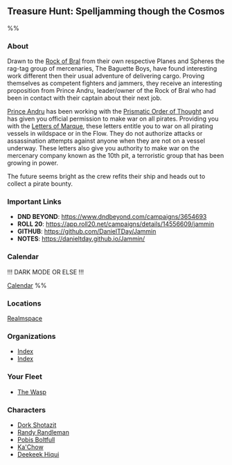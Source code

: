 ## Treasure Hunt: Spelljamming though the Cosmos
%%
### About
Drawn to the [Rock of Bral](03_The_Universe/Realmspace/The_Rock_of_Bral/Index.md) from their own respective Planes and Spheres the rag-tag group of mercenaries, The Baguette Boys, have found interesting work different then their usual adventure of delivering cargo. Proving themselves as competent fighters and jammers, they receive an interesting proposition from Prince Andru, leader/owner of the Rock of Bral who had been in contact with their captain about their next job.

[Prince Andru](01_NPCiary/The_Rock_of_Bral/3_The_High_City/Prince%20Andru.md) has been working with the [Prismatic Order of Thought](01_NPCiary/Organizations/Prismatic_Order_of_Thought/Index.md) and has given you official permission to make war on all pirates. Providing you with the [Letters of Marque](06_Handouts/Key%20Items/Letters%20of%20Marque.md), these letters entitle you to war on all pirating vessels in wildspace or in the Flow. They do not authorize attacks or assassination attempts against anyone when they are not on a vessel underway.  These letters also give you authority to make war on the mercenary company known as the 10th pit, a terroristic group that has been growing in power.

The future seems bright as the crew refits their ship and heads out to collect a pirate bounty.

### Important Links
- **DND BEYOND**: https://www.dndbeyond.com/campaigns/3654693
- **ROLL 20**: https://app.roll20.net/campaigns/details/14556609/jammin
- **GITHUB**: https://github.com/DanielTDay/Jammin
- **NOTES**: https://danieltday.github.io/Jammin/ 

### Calendar

!!!
DARK MODE OR ELSE
!!!

[Calendar](06_Handouts/Calendar/Calendar.md)
%%
### Locations
[Realmspace](03_The_Universe/Realmspace/Index.md)
 
### Organizations
- [Index](01_NPCiary/Organizations/The%2010th%20Pit/Index.md)
- [Index](01_NPCiary/Organizations/Prismatic_Order_of_Thought/Index.md)

### Your Fleet
- [The Wasp](05_Your_Ship/The%20Wasp.md)

### Characters
- [Dork Shotazit](02_Player_Characters/Dork_Shotazit.md)
- [Randy Randleman](02_Player_Characters/Randy_Randleman.md)
- [Pobis Boltfull](02_Player_Characters/Pobis_Boltfull.md)
- [Ka'Chow](02_Player_Characters/Ka'Chow.md)
- [Deekeek Hiqui](02_Player_Characters/Deekeek_Hiqui.md)